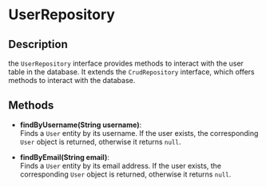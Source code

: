 # UserRepository

## Description
the `UserRepository` interface provides methods to interact with the user table in the database. It extends the `CrudRepository` interface, which offers methods to interact with the database.
## Methods

- **findByUsername(String username)**:  
  Finds a `User` entity by its username. If the user exists, the corresponding `User` object is returned, otherwise it returns `null`.

- **findByEmail(String email)**:  
  Finds a `User` entity by its email address. If the user exists, the corresponding `User` object is returned, otherwise it returns `null`.


